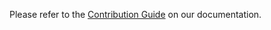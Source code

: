 Please refer to the [Contribution Guide](https://devtools.nuxtjs.org/development/contributing) on our documentation.
